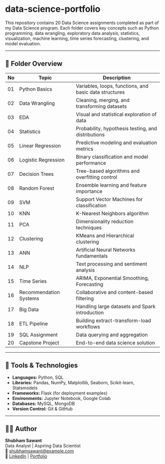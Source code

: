 # data-science-portfolio
This repository contains 20 Data Science assignments completed as part of my Data Science program. Each folder covers key concepts such as Python programming, data wrangling, exploratory data analysis, statistics, visualization, machine learning, time series forecasting, clustering, and model evaluation.

---

## 📂 Folder Overview

| No | Topic | Description |
|----|--------|-------------|
| 01 | Python Basics | Variables, loops, functions, and basic data structures |
| 02 | Data Wrangling | Cleaning, merging, and transforming datasets |
| 03 | EDA | Visual and statistical exploration of data |
| 04 | Statistics | Probability, hypothesis testing, and distributions |
| 05 | Linear Regression | Predictive modeling and evaluation metrics |
| 06 | Logistic Regression | Binary classification and model performance |
| 07 | Decision Trees | Tree-based algorithms and overfitting control |
| 08 | Random Forest | Ensemble learning and feature importance |
| 09 | SVM | Support Vector Machines for classification |
| 10 | KNN | K-Nearest Neighbors algorithm |
| 11 | PCA | Dimensionality reduction techniques |
| 12 | Clustering | KMeans and Hierarchical clustering |
| 13 | ANN | Artificial Neural Networks fundamentals |
| 14 | NLP | Text processing and sentiment analysis |
| 15 | Time Series | ARIMA, Exponential Smoothing, Forecasting |
| 16 | Recommendation Systems | Collaborative and content-based filtering |
| 17 | Big Data | Handling large datasets and Spark introduction |
| 18 | ETL Pipeline | Building extract-transform-load workflows |
| 19 | SQL Assignment | Data querying and aggregation |
| 20 | Capstone Project | End-to-end data science solution |

---

## 🧰 Tools & Technologies
- **Languages:** Python, SQL  
- **Libraries:** Pandas, NumPy, Matplotlib, Seaborn, Scikit-learn, Statsmodels  
- **Frameworks:** Flask (for deployment examples)  
- **Environments:** Jupyter Notebook, Google Colab  
- **Databases:** MySQL, MongoDB  
- **Version Control:** Git & GitHub  

---

## 🧑‍💻 Author
**Shubham Sawant**  
Data Analyst | Aspiring Data Scientist    
📧 shubhamsawant@example.com  
🔗 [LinkedIn](https://www.linkedin.com/in/shubham-sawant-b67412208/) | [Portfolio](https://huggingface.co/Shubham-10000)

